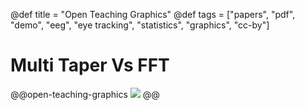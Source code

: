 @def title = "Open Teaching Graphics"
@def tags = ["papers", "pdf", "demo", "eeg", "eye tracking", "statistics", "graphics", "cc-by"]

# Multi Taper Vs FFT

@@open-teaching-graphics
![](/assets/teaching-resources/open-teaching-graphics/multiTaperVsFFT.png)
@@


